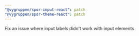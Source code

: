 ```yaml
---
"@vygruppen/spor-input-react": patch
"@vygruppen/spor-theme-react": patch
---
```


Fix an issue where input labels didn't work with input elements
